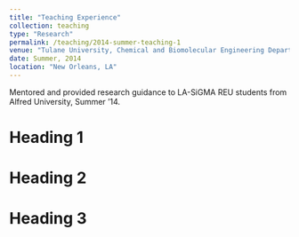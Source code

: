 ```yaml
---
title: "Teaching Experience"
collection: teaching
type: "Research"
permalink: /teaching/2014-summer-teaching-1
venue: "Tulane University, Chemical and Biomolecular Engineering Department"
date: Summer, 2014
location: "New Orleans, LA"
---
```


Mentored and provided research guidance to LA-SiGMA REU students from Alfred University, Summer ’14.

Heading 1
======

Heading 2
======

Heading 3
======
